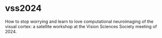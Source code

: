 # vss2024
How to stop worrying and learn to love computational neuroimaging of the visual cortex: a satellite workshop at the Vision Sciences Society meeting of 2024.
